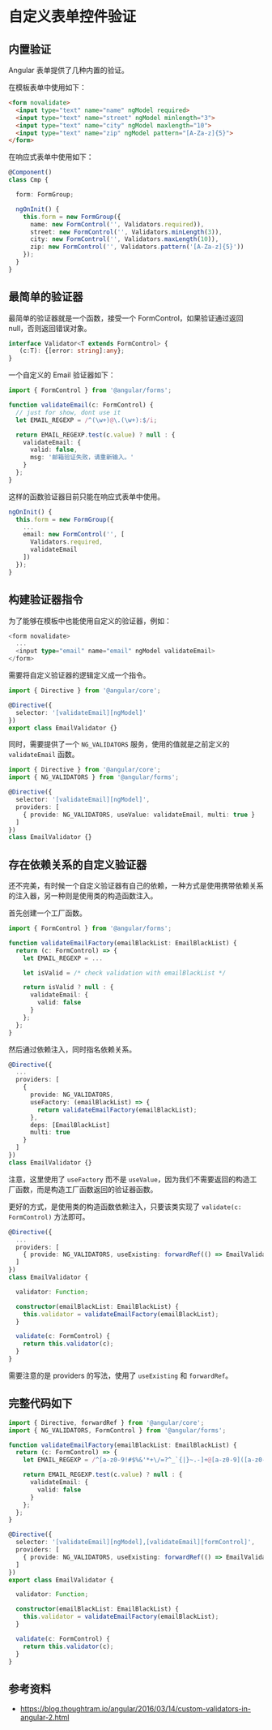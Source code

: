 # 自定义表单控件验证

## 内置验证

Angular 表单提供了几种内置的验证。

在模板表单中使用如下：

```html
<form novalidate>
  <input type="text" name="name" ngModel required>
  <input type="text" name="street" ngModel minlength="3">
  <input type="text" name="city" ngModel maxlength="10">
  <input type="text" name="zip" ngModel pattern="[A-Za-z]{5}">
</form>
```

在响应式表单中使用如下：

```ts
@Component()
class Cmp {

  form: FormGroup;

  ngOnInit() {
    this.form = new FormGroup({
      name: new FormControl('', Validators.required)),
      street: new FormControl('', Validators.minLength(3)),
      city: new FormControl('', Validators.maxLength(10)),
      zip: new FormControl('', Validators.pattern('[A-Za-z]{5}'))
    });
  }
}
```

## 最简单的验证器

最简单的验证器就是一个函数，接受一个 FormControl，如果验证通过返回 null，否则返回错误对象。

```ts
interface Validator<T extends FormControl> {
   (c:T): {[error: string]:any};
}
```

一个自定义的 Email 验证器如下：

```ts
import { FormControl } from '@angular/forms';

function validateEmail(c: FormControl) {
  // just for show, dont use it
  let EMAIL_REGEXP = /^(\w+)@\.(\w+):$/i;

  return EMAIL_REGEXP.test(c.value) ? null : {
    validateEmail: {
      valid: false,
      msg: '邮箱验证失败，请重新输入。'
    }
  };
}
```

这样的函数验证器目前只能在响应式表单中使用。

```ts
ngOnInit() {
  this.form = new FormGroup({
    ...
    email: new FormControl('', [
      Validators.required,
      validateEmail
    ])
  });
}
```

## 构建验证器指令

为了能够在模板中也能使用自定义的验证器，例如：

```ts
<form novalidate>
  ...
  <input type="email" name="email" ngModel validateEmail>
</form>
```

需要将自定义验证器的逻辑定义成一个指令。

```ts
import { Directive } from '@angular/core';

@Directive({
  selector: '[validateEmail][ngModel]'
})
export class EmailValidator {}
```

同时，需要提供了一个 `NG_VALIDATORS` 服务，使用的值就是之前定义的 `validateEmail` 函数。

```ts
import { Directive } from '@angular/core';
import { NG_VALIDATORS } from '@angular/forms';

@Directive({
  selector: '[validateEmail][ngModel]',
  providers: [
    { provide: NG_VALIDATORS, useValue: validateEmail, multi: true }
  ]
})
class EmailValidator {}
```

## 存在依赖关系的自定义验证器

还不完美，有时候一个自定义验证器有自己的依赖，一种方式是使用携带依赖关系的注入器，另一种则是使用类的构造函数注入。

首先创建一个工厂函数。

```ts
import { FormControl } from '@angular/forms';

function validateEmailFactory(emailBlackList: EmailBlackList) {
  return (c: FormControl) => {
    let EMAIL_REGEXP = ...

    let isValid = /* check validation with emailBlackList */

    return isValid ? null : {
      validateEmail: {
        valid: false
      }
    };
  };
}
```

然后通过依赖注入，同时指名依赖关系。

```ts
@Directive({
  ...
  providers: [
    {
      provide: NG_VALIDATORS,
      useFactory: (emailBlackList) => {
        return validateEmailFactory(emailBlackList);
      },
      deps: [EmailBlackList]
      multi: true
    }
  ]
})
class EmailValidator {}
```

注意，这里使用了 `useFactory` 而不是 `useValue`，因为我们不需要返回的构造工厂函数，而是构造工厂函数返回的验证器函数。

更好的方式，是使用类的构造函数依赖注入，只要该类实现了 `validate(c: FormControl)` 方法即可。

```ts
@Directive({
  ...
  providers: [
    { provide: NG_VALIDATORS, useExisting: forwardRef(() => EmailValidator), multi: true }
  ]
})
class EmailValidator {

  validator: Function;

  constructor(emailBlackList: EmailBlackList) {
    this.validator = validateEmailFactory(emailBlackList);
  }

  validate(c: FormControl) {
    return this.validator(c);
  }
}
```

需要注意的是 providers 的写法，使用了 `useExisting` 和 `forwardRef`。

## 完整代码如下

```ts
import { Directive, forwardRef } from '@angular/core';
import { NG_VALIDATORS, FormControl } from '@angular/forms';

function validateEmailFactory(emailBlackList: EmailBlackList) {
  return (c: FormControl) => {
    let EMAIL_REGEXP = /^[a-z0-9!#$%&'*+\/=?^_`{|}~.-]+@[a-z0-9]([a-z0-9-]*[a-z0-9])?(\.[a-z0-9]([a-z0-9-]*[a-z0-9])?)*$/i;

    return EMAIL_REGEXP.test(c.value) ? null : {
      validateEmail: {
        valid: false
      }
    };
  };
}

@Directive({
  selector: '[validateEmail][ngModel],[validateEmail][formControl]',
  providers: [
    { provide: NG_VALIDATORS, useExisting: forwardRef(() => EmailValidator), multi: true }
  ]
})
export class EmailValidator {

  validator: Function;

  constructor(emailBlackList: EmailBlackList) {
    this.validator = validateEmailFactory(emailBlackList);
  }

  validate(c: FormControl) {
    return this.validator(c);
  }
}
```

## 参考资料

- https://blog.thoughtram.io/angular/2016/03/14/custom-validators-in-angular-2.html
